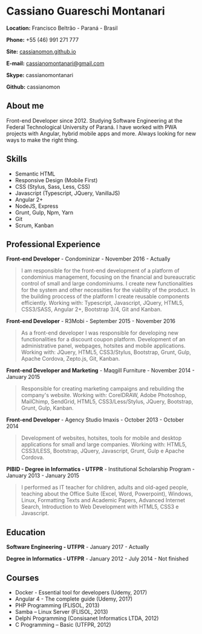# Cassiano Guareschi Montanari

**Location:** Francisco Beltrão - Paraná - Brasil

**Phone:** +55 (46) 991 271 777

**Site:** [cassianomon.github.io](http://cassianomon.github.io)

**E-mail:** cassianomontanari@gmail.com

**Skype:** cassianomontanari

**Github:** cassianomon

## About me
Front-end Developer since 2012. Studying Software Engineering at the Federal Technological University of Paraná. I have worked with PWA projects with Angular, hybrid mobile apps and more. Always looking for new ways to make the right thing.

## Skills

* Semantic HTML
* Responsive Design (Mobile First)
* CSS (Stylus, Sass, Less, CSS)
* Javascript (Typescript, JQuery, VanillaJS)
* Angular 2+
* NodeJS, Express
* Grunt, Gulp, Npm, Yarn
* Git
* Scrum, Kanban

## Professional Experience

**Front-end Developer** - Condominizar - November 2016 - Actually

> I am responsible for the front-end development of a platform of condominius management, focusing on the financial and bureaucratic control of small and large condominiums. I create new functionalities for the system and other necessities for the viability of the product. In the building proccess of the platform I create reusable components efficiently. Working with: Typescript, Javascript, JQuery, HTML5, CSS3/SASS, Angular 2+, Bootstrap 3/4, Git and Kanban.

**Front-end Developer** - R3Mobi - September 2015 - November 2016

> As a front-end developer I was responsible for developing new functionalities for a discount coupon platform. Development of an administrative panel, webpages, hotsites and mobile applications. Working with: JQuery, HTML5, CSS3/Stylus, Bootstrap, Grunt, Gulp, Apache Cordova, Zepto.js, Git, Kanban.

**Front-end Developer and Marketing** - Maqgill Furniture - November 2014 - January 2015

> Responsible for creating marketing campaigns and rebuilding the company's website. Working with: CorelDRAW, Adobe Photoshop, MailChimp, SendGrid, HTML5, CSS3/Less/Stylus, JQuery, Bootstrap, Grunt, Gulp, Kanban.

**Front-end Developer** - Agency Studio Imaxis - October 2013 - October 2014

> Development of websites, hotsites, tools for mobile and desktop applications for small and large companies. Working with: HTML5, CSS3/LESS, Bootstrap, JQuery, Javascript, Grunt, Gulp e Apache Cordova.

**PIBID - Degree in Informatics - UTFPR** - Institutional Scholarship Program - January 2013 - January 2015

> I performed as IT teacher for children, adults and old-aged people, teaching about the Office Suite (Excel, Word, Powerpoint), Windows, Linux, Formatting Texts and Academic Papers, Advanced Internet Search, Introduction to Web Development with HTML5, CSS3 e Javascript.


## Education

**Software Engineering - UTFPR** - January 2017 - Actually

**Degree in Informatics - UTFPR** - January 2012 - July 2014 - Not finished


## Courses

* Docker - Essential tool for developers (Udemy, 2017)
* Angular 4 - The complete guide (Udemy, 2017)
* PHP Programming (FLISOL, 2013)
* Samba – Linux Server (FLISOL, 2013)
* Delphi Programming (Consisanet Informatics LTDA, 2012)
* C Programming – Basic (UTFPR, 2012)
